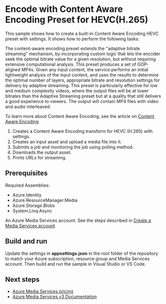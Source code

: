 # Encode with Content Aware Encoding Preset for HEVC(H.265)

This sample shows how to create a built-in Content Aware Encoding HEVC preset with settings. It shows how to perform the following tasks:

The content-aware encoding preset extends the "adaptive bitrate streaming" mechanism, by incorporating custom logic that lets the encoder seek the optimal bitrate value for a given resolution, but without requiring extensive computational analysis.
This preset produces a set of GOP-aligned MP4s. Given any input content, the service performs an initial lightweight analysis of the input content, and uses the results to determine the optimal number of layers, appropriate bitrate and resolution settings for delivery by adaptive streaming.
This preset is particularly effective for low and medium complexity videos, where the output files will be at lower bitrates than the Adaptive Streaming preset but at a quality that still delivers a good experience to viewers.
The output will contain MP4 files with video and audio interleaved.

To learn more about Content Aware Encoding, see the article on [Content Aware Encoding](https://learn.microsoft.com/azure/media-services/latest/encode-content-aware-concept)

1. Creates a Content Aware Encoding transform for HEVC (H.265) with settings.
1. Creates an input asset and upload a media file into it.
1. Submits a job and monitoring the job using polling method.
1. Downloads the output asset.
1. Prints URLs for streaming.

## Prerequisites

Required Assemblies:

* Azure.Identity
* Azure.ResourceManager.Media
* Azure.Storage.Blobs
* System.Linq.Async

An Azure Media Services account. See the steps described in [Create a Media Services account](https://learn.microsoft.com/azure/media-services/latest/account-create-how-to).

## Build and run

Update the settings in **appsettings.json** in the root folder of the repository to match your Azure subscription, resource group and Media Services account.
Then build and run the sample in Visual Studio or VS Code.

## Next steps

* [Azure Media Services pricing](https://azure.microsoft.com/pricing/details/media-services/)
* [Azure Media Services v3 Documentation](https://learn.microsoft.com/azure/media-services/latest/)
